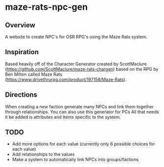 # maze-rats-npc-gen

## Overview
A website to create NPC's for OSR RPG's using the Maze Rats system.

## Inspiration
Based heavily off of the Character Generator created by ScottMaclure (https://github.com/ScottMaclure/maze-rats-chargen) based on the RPG by Ben Milton called Maze Rats (https://www.drivethrurpg.com/product/197158/Maze-Rats).

## Directions
When creating a new faction generate many NPCs and link them together through relationships.  You can also use this generator for PCs  All that needs it be added is attributes and Items specific to the system.  

## TODO
- Add more options for each value (currently only 6 possible choices for each value)
- Add relationships to the values
- Make a system to automatically link NPCs into groups/factions
